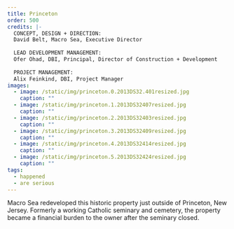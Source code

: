 ```yaml
---
title: Princeton
order: 500
credits: |-
  CONCEPT, DESIGN + DIRECTION:  
  David Belt, Macro Sea, Executive Director  
    
  LEAD DEVELOPMENT MANAGEMENT:  
  Ofer Ohad, DBI, Principal, Director of Construction + Development  
    
  PROJECT MANAGEMENT:  
  Alix Feinkind, DBI, Project Manager
images:
  - image: /static/img/princeton.0.2013DS32.401resized.jpg
    caption: ""
  - image: /static/img/princeton.1.2013DS32407resized.jpg
    caption: ""
  - image: /static/img/princeton.2.2013DS32403resized.jpg
    caption: ""
  - image: /static/img/princeton.3.2013DS32409resized.jpg
    caption: ""
  - image: /static/img/princeton.4.2013DS32414resized.jpg
    caption: ""
  - image: /static/img/princeton.5.2013DS32424resized.jpg
    caption: ""
tags:
  - happened
  - are serious
---
```

Macro Sea redeveloped this historic property just outside of Princeton, New Jersey. Formerly a working Catholic seminary and cemetery, the property became a financial burden to the owner after the seminary closed.
